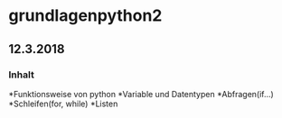 # grundlagenpython2

## 12.3.2018

### Inhalt

*Funktionsweise von python
*Variable und Datentypen
*Abfragen(if...)
*Schleifen(for, while)
*Listen

